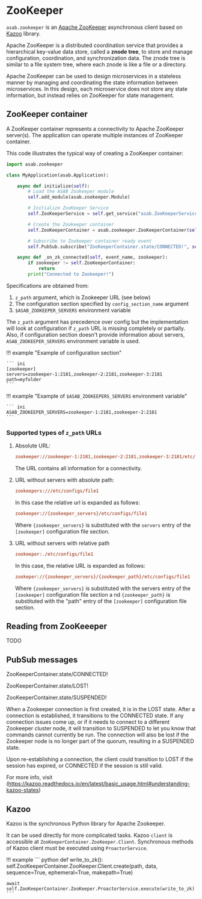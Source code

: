 # ZooKeeper

`asab.zookeeper` is an [Apache ZooKeeper](https://zookeeper.apache.org) asynchronous client based on [Kazoo](https://github.com/python-zk/kazoo) library.

Apache ZooKeeper is a distributed coordination service that provides a hierarchical key-value data store, 
called a **znode tree**, to store and manage configuration, coordination, and synchronization data.
The znode tree is similar to a file system tree, where each znode is like a file or a directory.

Apache ZooKeeper can be used to design microservices in a stateless manner by managing and coordinating the state information between microservices.
In this design, each microservice does not store any state information, but instead relies on ZooKeeper for state management.

## ZooKeeper container

A ZooKeeper container represents a connectivity to Apache ZooKeeper server(s).
The application can operate multiple instances of ZooKeeper container.

This code illustrates the typical way of creating a ZooKeeper container:

``` python
import asab.zookeeper

class MyApplication(asab.Application):

	async def initialize(self):
		# Load the ASAB Zookeeper module
		self.add_module(asab.zookeeper.Module)

		# Initialize ZooKeeper Service
		self.ZooKeeperService = self.get_service("asab.ZooKeeperService")

		# Create the Zookeeper container
		self.ZooKeeperContainer = asab.zookeeper.ZooKeeperContainer(self.ZooKeeperService)

		# Subscribe to Zookeeper container ready event
		self.PubSub.subscribe("ZooKeeperContainer.state/CONNECTED!", self._on_zk_connected)

	async def _on_zk_connected(self, event_name, zookeeper):
		if zookeeper != self.ZooKeeperContainer:
			return
		print("Connected to Zookeeper!")
```

Specifications are obtained from:

1. `z_path` argument, which is Zookeeper URL (see below)
2. The configuration section specified by `config_section_name` argument
3. `$ASAB_ZOOKEEPER_SERVERS` environment variable

The `z_path` argument has precedence over config but the implementation will
look at configuration if `z_path` URL is missing completely or partially.
Also, if configuration section doesn't provide information about servers,
`ASAB_ZOOKEEPER_SERVERS` environment variable is used.

!!! example "Example of configuration section"

	``` ini
	[zookeeper]
	servers=zookeeper-1:2181,zookeeper-2:2181,zookeeper-3:2181
	path=myfolder
	```

!!! example "Example of `$ASAB_ZOOKEEPERS_SERVERS` environment variable"

	``` ini
	ASAB_ZOOKEEPER_SERVERS=zookeeper-1:2181,zookeeper-2:2181
	```

### Supported types of `z_path` URLs

1. Absolute URL:

	``` ini
	zookeeper://zookeeper-1:2181,zookeeper-2:2181,zookeeper-3:2181/etc/configs/file1
	```
	The URL contains all information for a connectivity.

2. URL without servers with absolute path:

	``` ini
	zookeepers:///etc/configs/file1
	```
	In this case the relative url is expanded as follows:

	```ini
	zookeeper://{zookeeper_servers}/etc/configs/file1
	```
	Where `{zookeeper_servers}` is substituted with the `servers` entry of the `[zookeeper]` configuration file section.

3.  URL without servers with relative path

	```ini
	zookeeper:./etc/configs/file1
	```
	
	In this case, the relative URL is expanded as follows: 

	```ini
	zookeper://{zookeeper_servers}/{zookeeper_path}/etc/configs/file1
	```

	Where `{zookeeper_servers}` is substituted with the servers entry of the `[zookeeper]` configuration file section
	a nd `{zookeeper_path}` is substituted with the "path" entry of the `[zookeeper]` configuration file section.


## Reading from ZooKeeeper

TODO

## PubSub messages

ZooKeeperContainer.state/CONNECTED!

ZooKeeperContainer.state/LOST!

ZooKeeperContainer.state/SUSPENDED!

When a Zookeeper connection is first created, it is in the LOST state.
After a connection is established, it transitions to the CONNECTED state.
If any connection issues come up, or if it needs to connect to a
different Zookeeper cluster node, it will transition to SUSPENDED to let
you know that commands cannot currently be run. The connection will also
be lost if the Zookeeper node is no longer part of the quorum, resulting
in a SUSPENDED state.

Upon re-establishing a connection, the client could transition to LOST if
the session has expired, or CONNECTED if the session is still valid.

For more info, visit (https://kazoo.readthedocs.io/en/latest/basic_usage.html#understanding-kazoo-states)

## Kazoo

Kazoo is the synchronous Python library for Apache Zookeeper.

It can be used directly for more complicated tasks. Kazoo `client` is accessible at `ZooKeeperContainer.ZooKeeper.Client`.
Synchronous methods of Kazoo client must be executed using `ProactorService`.

!!! example
	``` python
	def write_to_zk():
	self.ZooKeeperContainer.ZooKeeper.Client.create(path, data, sequence=True, ephemeral=True, makepath=True)

	await self.ZooKeeperContainer.ZooKeeper.ProactorService.execute(write_to_zk)
	```
